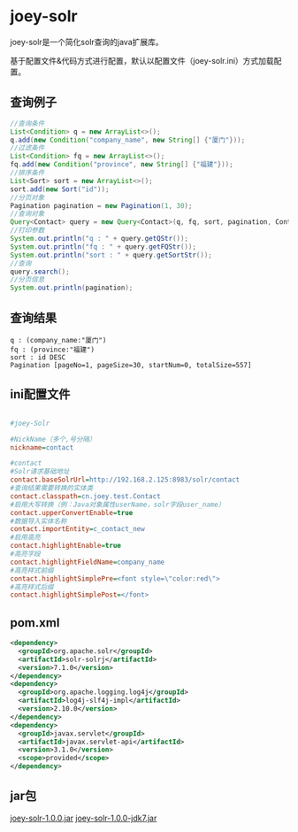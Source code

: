 # joey-solr

joey-solr是一个简化solr查询的java扩展库。

基于配置文件&代码方式进行配置，默认以配置文件（joey-solr.ini）方式加载配置。

## 查询例子
``` java
//查询条件
List<Condition> q = new ArrayList<>();
q.add(new Condition("company_name", new String[] {"厦门"}));
//过滤条件
List<Condition> fq = new ArrayList<>();
fq.add(new Condition("province", new String[] {"福建"}));
//排序条件
List<Sort> sort = new ArrayList<>();
sort.add(new Sort("id"));
//分页对象
Pagination pagination = new Pagination(1, 30);
//查询对象
Query<Contact> query = new Query<Contact>(q, fq, sort, pagination, Contact.class);	
//打印参数
System.out.println("q : " + query.getQStr());
System.out.println("fq : " + query.getFQStr());
System.out.println("sort : " + query.getSortStr());				
//查询
query.search();
//分页信息
System.out.println(pagination);
```

## 查询结果
``` text
q : (company_name:"厦门")
fq : (province:"福建")
sort : id DESC
Pagination [pageNo=1, pageSize=30, startNum=0, totalSize=557]
```

## ini配置文件
``` ini

#joey-Solr

#NickName（多个,号分隔）
nickname=contact

#contact
#Solr请求基础地址
contact.baseSolrUrl=http://192.168.2.125:8983/solr/contact
#查询结果需要转换的实体类
contact.classpath=cn.joey.test.Contact
#启用大写转换（例：Java对象属性userName，solr字段user_name）
contact.upperConvertEnable=true
#数据导入实体名称
contact.importEntity=c_contact_new
#启用高亮
contact.highlightEnable=true
#高亮字段
contact.highlightFieldName=company_name
#高亮样式前缀
contact.highlightSimplePre=<font style=\"color:red\">
#高亮样式后缀
contact.highlightSimplePost=</font>

```

## pom.xml
``` xml
<dependency>
  <groupId>org.apache.solr</groupId>
  <artifactId>solr-solrj</artifactId>
  <version>7.1.0</version>
</dependency>	 	 	  	
<dependency>
  <groupId>org.apache.logging.log4j</groupId>
  <artifactId>log4j-slf4j-impl</artifactId>
  <version>2.10.0</version>
</dependency>	
<dependency>
  <groupId>javax.servlet</groupId>
  <artifactId>javax.servlet-api</artifactId>
  <version>3.1.0</version>
  <scope>provided</scope>
</dependency> 	
```

## jar包
[joey-solr-1.0.0.jar](http://dunhanson.oss-cn-shenzhen.aliyuncs.com/file/joey-solr-1.0.0.jar)
[joey-solr-1.0.0-jdk7.jar](http://dunhanson.oss-cn-shenzhen.aliyuncs.com/file/joey-solr-1.0.0-jdk7.jar)




